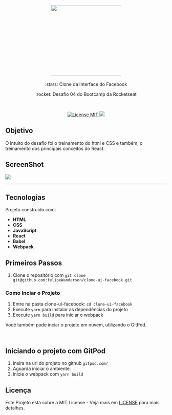 <h1 align="center">
<br>
  <img src="https://user-images.githubusercontent.com/18500523/78694061-7f27c700-78d2-11ea-8d39-88103413cd50.png" width="220">
</h1>
<p align="center">:stars: Clone da Interface do Facebook</p>
<p align="center">:rocket: Desafio 04 do Bootcamp da Rocketseat</p></br>

<p align="center">
  <a href="https://opensource.org/licenses/MIT">
    <img src="https://img.shields.io/badge/License-MIT-blue.svg" alt="License MIT">
  </a>
  <a href="https://www.linkedin.com/in/felipe-wanderson-2020/" target="_blank">
<img src="https://img.shields.io/badge/-LinkedIn-black.svg?style=flat-square&logo=linkedin&colorB=555">  </a> 
</p>

## Objetivo

<p>O intuito do desafio foi o treinamento do html e CSS e também, o treinamento dos principais conceitos do React.</p>

## ScreenShot

<div>
  <img src="https://user-images.githubusercontent.com/18500523/78692909-f3fa0180-78d0-11ea-8ea9-31228f8e9de2.png" />
</div>

<hr />

## Tecnologias

Projeto construido com: 

- **HTML** 
- **CSS**
- **JavaScript**
- **React**
- **Babel**
- **Webpack** 

## Primeiros Passos

1. Clone o repositório com  `git clone git@github.com:felipeWanderson/clone-ui-facebook.git`

### Como Inciar o Projeto

1. Entre na pasta clone-ui-facebook: `cd clone-ui-facebook`
2. Execute `yarn` para instalar as dependências do projeto<br />
3. Execute `yarn build` para iniciar o webpack<br/>

<p>Você também pode inciar o projeto em nuvem, utilizando o GitPod.</p><br/>

## Iniciando o projeto com GitPod
1. insira na url do projeto no github `gitpod.com/`
2. Aguarda iniciar o ambiente.
3. inicie o webpack com `yarn build`

## Licença

Este Projeto está sobre a MIT License - Veja mais em [LICENSE](https://opensource.org/licenses/MIT) para mais detalhes.
